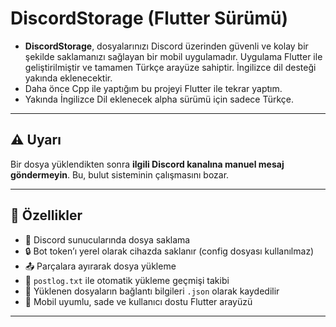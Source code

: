 # DiscordStorage (Flutter Sürümü)

- **DiscordStorage**, dosyalarınızı Discord üzerinden güvenli ve kolay bir şekilde saklamanızı sağlayan bir mobil uygulamadır. Uygulama Flutter ile geliştirilmiştir ve tamamen Türkçe arayüze sahiptir. İngilizce dil desteği yakında eklenecektir.
- Daha önce Cpp ile yaptığım bu projeyi Flutter ile tekrar yaptım.
- Yakında İngilizce Dil eklenecek alpha sürümü için sadece Türkçe.

---

## ⚠️ Uyarı

Bir dosya yüklendikten sonra **ilgili Discord kanalına manuel mesaj göndermeyin**. Bu, bulut sisteminin çalışmasını bozar.

---

## 🚀 Özellikler

- 📁 Discord sunucularında dosya saklama
- 🔒 Bot token’ı yerel olarak cihazda saklanır (config dosyası kullanılmaz)
- 📤 Parçalara ayırarak dosya yükleme
- 📜 `postlog.txt` ile otomatik yükleme geçmişi takibi
- 📎 Yüklenen dosyaların bağlantı bilgileri `.json` olarak kaydedilir
- 📱 Mobil uyumlu, sade ve kullanıcı dostu Flutter arayüzü

---
